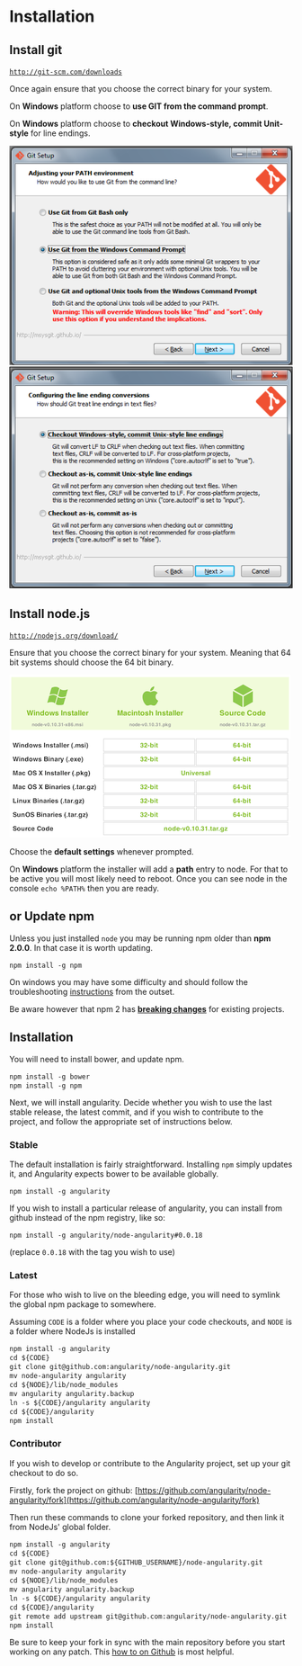# Installation

## Install git

[`http://git-scm.com/downloads`](http://git-scm.com/downloads)

Once again ensure that you choose the correct binary for your system.

On **Windows** platform choose to **use GIT from the command prompt**.

On **Windows** platform choose to **checkout Windows-style, commit Unit-style** for line endings.

[![](installation-git-1.png)]()
[![](installation-git-2.png)]()

## Install node.js

[`http://nodejs.org/download/`](http://nodejs.org/download/)

Ensure that you choose the correct binary for your system. Meaning that 64 bit systems should choose the 64 bit binary.

[![](installation-node.png)]()

Choose the **default settings** whenever prompted.

On **Windows** platform the installer will add a **path** entry to node. For that to be active you will most likely need
to reboot. Once you can see node in the console `echo %PATH%` then you are ready.

## or Update npm

Unless you just installed `node` you may be running npm older than **npm 2.0.0**. In that case it is worth updating.

    npm install -g npm

On windows you may have some difficulty and should follow the troubleshooting
[instructions](https://github.com/npm/npm/wiki/Troubleshooting#upgrading-on-windows) from the outset.

Be aware however that npm 2 has [**breaking changes**](http://blog.npmjs.org/post/98131109725/npm-2-0-0) for existing
projects.

## Installation

You will need to install bower, and update npm.

    npm install -g bower
    npm install -g npm

Next, we will install angularity.
Decide whether you wish to use the last stable release,
the latest commit,
and if you wish to contribute to the project,
and follow the appropriate set of instructions below.

###  Stable

The default installation is fairly straightforward.
Installing `npm` simply updates it,
and Angularity expects bower to be available globally.

    npm install -g angularity

If you wish to install a particular release of angularity,
you can install from github instead of the npm registry, like so:

    npm install -g angularity/node-angularity#0.0.18

(replace `0.0.18` with the tag you wish to use)

###  Latest

For those who wish to live on the bleeding edge,
you will need to symlink the global npm package to
somewhere.

Assuming `CODE` is a folder where you place your code checkouts,
and `NODE` is a folder where NodeJs is installed

    npm install -g angularity
    cd ${CODE}
    git clone git@github.com:angularity/node-angularity.git
    mv node-angularity angularity
    cd ${NODE}/lib/node_modules
    mv angularity angularity.backup
    ln -s ${CODE}/angularity angularity
    cd ${CODE}/angularity
    npm install

###  Contributor

If you wish to develop or contribute to the Angularity project,
set up your git checkout to do so.

Firstly, fork the project on github:
[https://github.com/angularity/node-angularity/fork](https://github.com/angularity/node-angularity/fork)

Then run these commands to clone your forked repository,
and then link it from NodeJs' global folder.

    npm install -g angularity
    cd ${CODE}
    git clone git@github.com:${GITHUB_USERNAME}/node-angularity.git
    mv node-angularity angularity
    cd ${NODE}/lib/node_modules
    mv angularity angularity.backup
    ln -s ${CODE}/angularity angularity
    cd ${CODE}/angularity
    git remote add upstream git@github.com:angularity/node-angularity.git
    npm install

Be sure to keep your fork in sync with the main repository
before you start working on any patch.
This [how to on Github](https://help.github.com/articles/syncing-a-fork/)
is most helpful.
